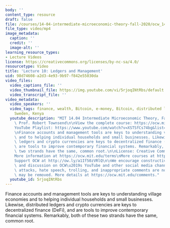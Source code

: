 ```yaml
---
body: ''
content_type: resource
draft: false
file: /courses/14-04-intermediate-microeconomic-theory-fall-2020/ocw_1404_lecture10_2020oct08_360p_16_9.mp4
file_type: video/mp4
image_metadata:
  caption: ''
  credit: ''
  image-alt: ''
learning_resource_types:
- Lecture Videos
license: https://creativecommons.org/licenses/by-nc-sa/4.0/
resourcetype: Video
title: 'Lecture 10: Ledgers and Management'
uid: 98d74608-a2d3-4e93-9b97-f842e55030da
video_files:
  video_captions_file: ''
  video_thumbnail_file: https://img.youtube.com/vi/5rjoqINtRbs/default.jpg
  video_transcript_file: ''
video_metadata:
  video_speakers: ''
  video_tags: finance, wealth, Bitcoin, e-money, Bitcoin, distributed ledgers, Thailand,
    Sweden, Kenya
  youtube_description: "MIT 14.04 Intermediate Microeconomic Theory, Fall 2020\nInstructor:\
    \ Prof. Robert Townsend\n\nView the complete course: https://ocw.mit.edu/courses/14-04-intermediate-microeconomic-theory-fall-2020/\n\
    YouTube Playlist: https://www.youtube.com/watch?v=XSTSfCs74bg&list=PLUl4u3cNGP63wnrKge9vllow3Y2OOOKqF\n\
    \nFinance accounts and management tools are keys to understanding village economies\
    \ and to helping individual households and small businesses. Likewise, distributed\
    \ ledgers and crypto currencies are keys to decentralized finance (DeFi), and\
    \ are tools to improve contemporary financial systems. Remarkably, both of these\
    \ two strands have the same, common root.\n\nLicense: Creative Commons BY-NC-SA\n\
    More information at https://ocw.mit.edu/terms\nMore courses at https://ocw.mit.edu\n\
    Support OCW at http://ow.ly/a1If50zVRlQ\n\nWe encourage constructive comments\
    \ and discussion on OCW\u2019s YouTube and other social media channels. Personal\
    \ attacks, hate speech, trolling, and inappropriate comments are not allowed and\
    \ may be removed. More details at https://ocw.mit.edu/comments."
  youtube_id: 5rjoqINtRbs
---
```

Finance accounts and management tools are keys to understanding village economies and to helping individual households and small businesses. Likewise, distributed ledgers and crypto currencies are keys to decentralized finance (DeFi), and are tools to improve contemporary financial systems. Remarkably, both of these two strands have the same, common root.
